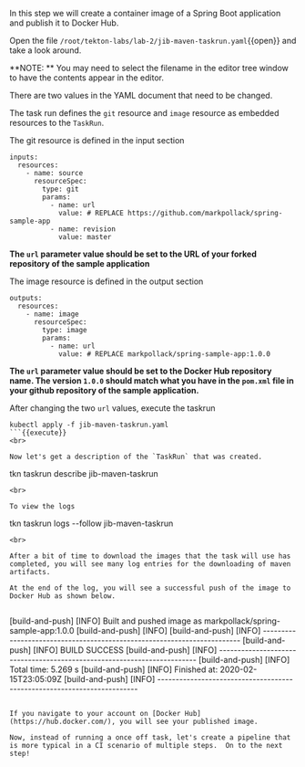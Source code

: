 In this step we will create a container image of a Spring Boot application and publish it to Docker Hub.

Open the file `/root/tekton-labs/lab-2/jib-maven-taskrun.yaml`{{open}} and take a look around.

**NOTE:  ** You may need to select the filename in the editor tree window to have the contents appear in the editor.

There are two values in the YAML document that need to be changed.

The task run defines the `git` resource and `image` resource as embedded resources to the `TaskRun`.

The git resource is defined in the input section

```
inputs:
  resources:
    - name: source
      resourceSpec:
        type: git
        params:
          - name: url
            value: # REPLACE https://github.com/markpollack/spring-sample-app
          - name: revision
            value: master
```
**The `url` parameter value should be set to the URL of your forked repository of the sample application**

The image resource is defined in the output section

```
outputs:
  resources:
    - name: image
      resourceSpec:
        type: image
        params:
          - name: url
            value: # REPLACE markpollack/spring-sample-app:1.0.0
```

**The `url` parameter value should be set to the Docker Hub repository name.  The version `1.0.0` should match what you have in the `pom.xml` file in your github repository of the sample application.**

After changing the two `url` values, execute the taskrun

```
kubectl apply -f jib-maven-taskrun.yaml
```{{execute}}
<br>

Now let's get a description of the `TaskRun` that was created.

```
tkn taskrun describe jib-maven-taskrun
```{{execute}}
<br>

To view the logs

```
tkn taskrun logs --follow jib-maven-taskrun
```{{execute}}
<br>

After a bit of time to download the images that the task will use has completed, you will see many log entries for the downloading of maven artifacts.

At the end of the log, you will see a successful push of the image to Docker Hub as shown below.


```
[build-and-push] [INFO] Built and pushed image as markpollack/spring-sample-app:1.0.0
[build-and-push] [INFO] 
[build-and-push] [INFO] ------------------------------------------------------------------------
[build-and-push] [INFO] BUILD SUCCESS
[build-and-push] [INFO] ------------------------------------------------------------------------
[build-and-push] [INFO] Total time:  5.269 s
[build-and-push] [INFO] Finished at: 2020-02-15T23:05:09Z
[build-and-push] [INFO] ------------------------------------------------------------------------
```

If you navigate to your account on [Docker Hub](https://hub.docker.com/), you will see your published image.

Now, instead of running a once off task, let's create a pipeline that is more typical in a CI scenario of multiple steps.  On to the next step!




